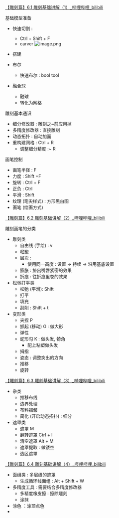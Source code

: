 [【雕刻篇】6.1 雕刻基础讲解（1）_哔哩哔哩_bilibili](https://www.bilibili.com/video/BV11H4y1P7RV?vd_source=ebf06d572d5366b5ef7bc5032fefb08d&p=41&spm_id_from=333.788.videopod.episodes)

基础模型准备
- 快速切割 : 
	- Ctrl + Shift + F
	- carver ![image.png](https://image-1253155090.cos.ap-nanjing.myqcloud.com/202411070912037.png)

- 搭建
- 布尔
	- 快速布尔 : bool tool
- 融合球
	- 融球
	- 转化为网格

雕刻基本通识
- 细分修改器 : 雕刻之~前应用掉
- 多精度修改器 : 直接雕刻
- 动态拓扑 : 自动加面
- 重构建网格 : Ctrl + R
	- 调整细分精度 :~ R

画笔控制
- 画笔半径 : F
- 力度 : Shift +F
- 旋转 : Ctrl + F
- 正负 : Ctrl
- 平滑 : Shift
- 纹理 (笔尖样式) : 方形黑白图
- 画笔 (绘画方式)


[【雕刻篇】6.2 雕刻基础讲解（2）_哔哩哔哩_bilibili](https://www.bilibili.com/video/BV11H4y1P7RV?vd_source=ebf06d572d5366b5ef7bc5032fefb08d&spm_id_from=333.788.player.switch&p=42)

雕刻画笔的分类
- 雕刻类
	- 自由线 (手绘) : v
	- 粘塑
	- 层次 : 
		- 使用同一高度 : 设置 -> 持续 -> 沿用基底设置
	- 膨胀 : 挤出嘴唇紧密的效果
	- 折痕 : 往折痕里卷的效果
- 松弛打平类
	- 松弛 (平滑): Shift
	- 打平
	- 填充
	- 刮削 : Shift + t
- 变形类
	- 夹捏 P
	- 抓起 (移动) G : 做大形
	- 弹性
	- 蛇形勾 K : 做头发, 犄角
		- 配上粘塑做头发
	- 拇指
	- 姿态 : 调整突出的方向
	- 推移
	- 旋转

[【雕刻篇】6.3 雕刻基础讲解（3）_哔哩哔哩_bilibili](https://www.bilibili.com/video/BV11H4y1P7RV?vd_source=ebf06d572d5366b5ef7bc5032fefb08d&spm_id_from=333.788.videopod.episodes&p=43)

- 杂类
	- 推移布线
	- 边界处理
	- 布料褶皱
	- 简化 (开启动态拓扑) : 细分
- 遮罩类
	- 遮罩 M
	- 翻转遮罩 Ctrl + I
	- 清空遮罩 Alt + M
	- 遮罩提取 : 做镂空
	- 选区遮罩

[【雕刻篇】6.4 雕刻基础讲解（4）_哔哩哔哩_bilibili](https://www.bilibili.com/video/BV11H4y1P7RV?vd_source=ebf06d572d5366b5ef7bc5032fefb08d&spm_id_from=333.788.player.switch&p=44)

- 面组类 : 多层级的遮罩
	- 生成循环线面组 : Alt + Shift + W
- 多精度工具 : 需要结合多精度修改器
	- 多精度橡皮擦 : 擦除雕刻
	- 涂抹
- 涂色 ：涂顶点色
- 